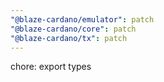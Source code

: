 ```yaml
---
"@blaze-cardano/emulator": patch
"@blaze-cardano/core": patch
"@blaze-cardano/tx": patch
---
```


chore: export types

